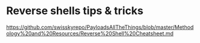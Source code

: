 # Reverse shells tips & tricks

https://github.com/swisskyrepo/PayloadsAllTheThings/blob/master/Methodology%20and%20Resources/Reverse%20Shell%20Cheatsheet.md